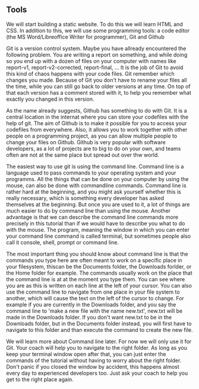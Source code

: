 ## Tools

We will start building a static website. To do this we will learn HTML and CSS. In addition to this, we will use some programming tools: a code editor \(the MS Word/Libreoffice Writer for programmer\), Git and Github

Git is a version control system. Maybe you have allready encountered the following problem. You are writing a report on something, and while doing so you end up with a dozen of files on your computer with names like report-v1, report-v2-corrected, report-final, ... It is the job of Git to avoid this kind of chaos happens with your code files. Git remember which changes you made. Because of Git you don't have to rename your files all the time, while you can still go back to older versions at any time. On top of that each version has a comment stored with it, to help you remember what exactly you changed in this version.

As the name already suggests, Github has something to do with Git. It is a central location in the internat where you can store your codefiles with the help of git. The aim of Github is  to make it possible for you to access your codefiles from everywhere. Also, it allows you to work together with other people on a programming project, as you can allow multiple people to change your files on Github. Github is very popular with software developers, as a lot of projects are to big to do on your own, and teams often are not at the same place but spread out over thw world.

The easiest way to use git is using the command line. Command line is a language used to pass commands to your operating system and your programms. All the things that can be done on your computer by using the mouse, can also be done with commandline commands. Command line is rather hard at the beginning, and you might ask yourself whether this is really necessary, which is something every developer has asked themselves at the beginning. But once you are used to it, a lot of things are much easier to do by command line than using the mouse. Another advantage is that we can describe the command line commands more precisely in this tutorial than if we would have to describe you what to do with the mouse. The program, meaning the window in which you can enter your command line command is called terminal, but sometimes people also call it console, shell, prompt or command line.

The most important thing you should know about command line is that the commands you type here are often meant to work on a specific place in your filesystem, thiscan be the Documents folder, the Downloads forlder, or the Home folder for example. The commands usually work on the place that the command line is at at the moment you type them. You can see where you are as this is written on each line at the left of your cursor. You can also use the command line to navigate from one place in your file system to another, which will cause the text on the left of the cursor to change. For example if you are currently in the Downloads folder, and you say the command line to 'make a new file with the name new.txt', new.txt will be made in the Downloads folder. If you don't want new.txt to be in the Downloads folder, but in the Documents folder instead, you will first have to navigate to this folder and than execute the command to create the new file.

We will learn more about Command line later. For now we will only use it for Git. Your coach will help you to navigate to the right folder. As long as you keep your terminal window open after that, you can just enter the commands of the tutorial without having to worry about the right folder. Don't panic if you closed the window by accident, this happens almost every day to experienced developers too. Just ask your coach to help you get to the right place again.


